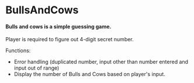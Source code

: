 # BullsAndCows
#### Bulls and cows is a simple guessing game.  
Player is required to figure out 4-digit secret number.

Functions:
* Error handling (duplicated number, input other than number entered and input out of range) 
* Display the number of Bulls and Cows based on player's input. 

